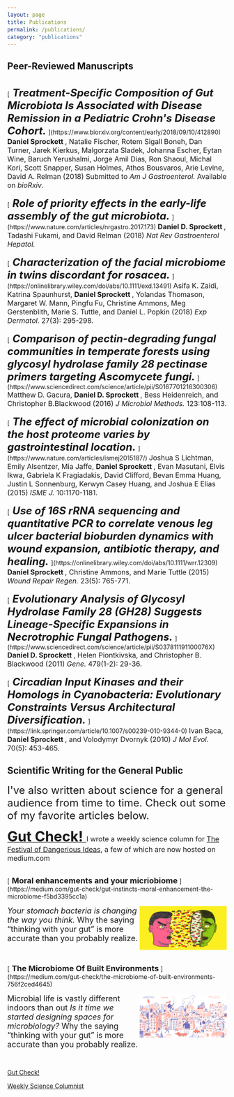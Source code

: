 ```yaml
---
layout: page
title: Publications
permalink: /publications/
category: "publications"
---
```


<h2>Peer-Reviewed Manuscripts</h2>
<br>
[<font size="5">
    <i>
    <b>
      Treatment-Specific Composition of Gut Microbiota Is Associated with Disease Remission in a Pediatric Crohn's Disease Cohort.
    </b>
    </i>
</font>](https://www.biorxiv.org/content/early/2018/09/10/412890)
<font size="3">
  <b>
    Daniel Sprockett
  </b>
  , Natalie Fischer, Rotem Sigall Boneh, Dan Turner, Jarek Kierkus, Malgorzata Sladek, Johanna Escher, Eytan Wine, Baruch Yerushalmi, Jorge Amil Dias, Ron Shaoul, Michal Kori, Scott Snapper, Susan Holmes, Athos Bousvaros, Arie Levine, David A. Relman (2018) Submitted to 
  <i>
    Am J Gastroenterol.
  </i>
Available on <i>bioRxiv</i>.
</font>
<br>

<br>
[<font size="5">
    <i>
    <b>
      Role of priority effects in the early-life assembly of the gut microbiota.
    </b>
    </i>
</font>](https://www.nature.com/articles/nrgastro.2017.173)
<font size="3">
  <b>
    Daniel D. Sprockett
  </b>
  , Tadashi Fukami, and David Relman (2018)
  <i>
    Nat Rev Gastroenterol Hepatol.
  </i>
</font>
<br>

<br>
[<font size="5">
    <i>
    <b>
      Characterization of the facial microbiome in twins discordant for rosacea.
    </b>
    </i>
</font>](https://onlinelibrary.wiley.com/doi/abs/10.1111/exd.13491)
<font size="3">
  Asifa K. Zaidi, Katrina Spaunhurst, 
  <b>
    Daniel Sprockett
  </b>
  , Yolandas Thomason, Margaret W. Mann, Pingfu Fu, Christine Ammons, Meg Gerstenblith, Marie S. Tuttle, and Daniel L. Popkin (2018)
  <i>
    Exp Dermatol. 
  </i>
  27(3): 295-298.
</font>
<br>

<br>
[<font size="5">
    <i>
    <b>
      Comparison of pectin-degrading fungal communities in temperate forests using glycosyl hydrolase family 28 pectinase primers targeting Ascomycete fungi.
    </b>
    </i>
</font>](https://www.sciencedirect.com/science/article/pii/S0167701216300306)
<font size="3">
  Matthew D. Gacura, 
  <b>
    Daniel D. Sprockett
  </b>
  , Bess Heidenreich, and Christopher B.Blackwood (2016)
  <i>
    J Microbiol Methods. 
  </i>
  123:108-113.
</font>
<br>

<br>
[<font size="5">
    <i>
    <b>
      The effect of microbial colonization on the host proteome varies by gastrointestinal location.
    </b>
    </i>
</font>](https://www.nature.com/articles/ismej2015187/)
<font size="3">
  Joshua S Lichtman, Emily Alsentzer, Mia Jaffe, 
  <b>
    Daniel Sprockett
  </b>
  , Evan Masutani, Elvis Ikwa, Gabriela K Fragiadakis, David Clifford, Bevan Emma Huang, Justin L Sonnenburg, Kerwyn Casey Huang, and Joshua E Elias (2015)
  <i>
    ISME J. 
  </i>
  10:1170-1181.
</font>
<br>

<br>
[<font size="5">
    <i>
    <b>
      Use of 16S rRNA sequencing and quantitative PCR to correlate venous leg ulcer bacterial bioburden dynamics with wound expansion, antibiotic therapy, and healing.
    </b>
    </i>
</font>](https://onlinelibrary.wiley.com/doi/abs/10.1111/wrr.12309)
<font size="3">
  <b>
    Daniel Sprockett
  </b>
  , Christine Ammons, and Marie Tuttle (2015)
  <i>
    Wound Repair Regen. 
  </i>
  23(5): 765-771.
</font>
<br>

<br>
[<font size="5">
    <i>
    <b>
      Evolutionary Analysis of Glycosyl Hydrolase Family 28 (GH28) Suggests Lineage-Specific Expansions in Necrotrophic Fungal Pathogens.
    </b>
    </i>
</font>](https://www.sciencedirect.com/science/article/pii/S037811191100076X)
<font size="3">
  <b>
    Daniel D. Sprockett
  </b>
  , Helen Piontkivska, and Christopher B. Blackwood (2011)
  <i>
    Gene. 
  </i>
  479(1-2): 29-36.
</font>
<br>

<br>
[<font size="5">
    <i>
    <b>
      Circadian Input Kinases and their Homologs in Cyanobacteria: Evolutionary Constraints Versus Architectural Diversification.
    </b>
    </i>
</font>](https://link.springer.com/article/10.1007/s00239-010-9344-0)
<font size="3">
  Ivan Baca, 
  <b>
    Daniel Sprockett
  </b>
  , and Volodymyr Dvornyk (2010)
  <i>
    J Mol Evol. 
  </i>
  70(5): 453-465.
</font>
<br>


<h2>Scientific Writing for the General Public</h2>
<font size="5">I've also written about science for a general audience from time to time. Check out some of my favorite articles below.</font>

<br>

[<font size="6">
    <b>
      Gut Check!
    </b>
</font>](https://medium.com/gut-check)
<font size="3">
  I wrote a weekly science column for <a href="https://festivalofdangerousideas.com/">The Festival of Dangerious Ideas</a>, a few of which are now hosted on medium.com
</font>

<br>
[<font size="4">
    <b>
      Moral enhancements and your micriobiome
    </b>
</font>](https://medium.com/gut-check/gut-instincts-moral-enhancement-the-microbiome-f5bd3395cc1a)
<p>
<img src="/images/GutCheck_1.png" style="float:right;width:200px;height:100px;">
<font size="4">
  <i> Your stomach bacteria is changing the way you think. </i>
  Why the saying “thinking with your gut” is more accurate than you probably realize.
</font>
</p>
<br>

<br>
[<font size="4">
    <b>
      The Microbiome Of Built Environments
    </b>
</font>](https://medium.com/gut-check/the-microbiome-of-built-environments-756f2ced4645)
<p>
<img src="/images/GutCheck_2.png" style="float:right;width:200px;height:100px;">
<font size="4">
  Microbial life is vastly different indoors than out
  <i> Is it time we started designing spaces for microbiology?</i>
  Why the saying “thinking with your gut” is more accurate than you probably realize.
</font>
</p>
<br>



[Gut Check!](https://medium.com/gut-check)<br>

[Weekly Science Columnist](http://www.kentwired.com/search/?f=html&q=daniel+sprockett&s=start_time&sd=desc&l=25&t=article%2Ccollection%2Cvideo%2Cyoutube&nsa=eedition)<br>
